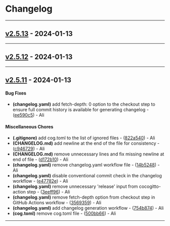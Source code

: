 # Changelog

- - -
## [v2.5.13](https://github.com/alisaitteke/seatmap-canvas/compare/v2.5.12..v2.5.13) - 2024-01-13

- - -

## [v2.5.12](https://github.com/alisaitteke/seatmap-canvas/compare/v2.5.11..v2.5.12) - 2024-01-13

- - -

## [v2.5.11](https://github.com/alisaitteke/seatmap-canvas/compare/v2.5.10..v2.5.11) - 2024-01-13
#### Bug Fixes
- **(changelog.yaml)** add fetch-depth: 0 option to the checkout step to ensure full commit history is available for generating changelog - ([ee590c5](https://github.com/alisaitteke/seatmap-canvas/commit/ee590c5c201af6c175e4b8eff642d4a2339afd55)) - Ali
#### Miscellaneous Chores
- **(.gitignore)** add cog.toml to the list of ignored files - ([822a540](https://github.com/alisaitteke/seatmap-canvas/commit/822a5402dc662fb670e4f3e885dc81f486054c90)) - Ali
- **(CHANGELOG.md)** add newline at the end of the file for consistency - ([c946729](https://github.com/alisaitteke/seatmap-canvas/commit/c94672918e05e5d70ef0ea5a6bf9c6f017133a72)) - Ali
- **(CHANGELOG.md)** remove unnecessary lines and fix missing newline at end of file - ([d172b10](https://github.com/alisaitteke/seatmap-canvas/commit/d172b10c1de3973f3890d2a6b14252ee5b91c404)) - Ali
- **(changelog.yaml)** remove changelog.yaml workflow file - ([14b5248](https://github.com/alisaitteke/seatmap-canvas/commit/14b524838975bd61a3b3a216821fb73fc1e15c5d)) - Ali
- **(changelog.yaml)** disable conventional commit check in the changelog workflow - ([e47782e](https://github.com/alisaitteke/seatmap-canvas/commit/e47782ea6c69dd98aa514bc0f9dd1e15ad7be367)) - Ali
- **(changelog.yaml)** remove unnecessary 'release' input from cocogitto-action step - ([3eeff96](https://github.com/alisaitteke/seatmap-canvas/commit/3eeff96f3342ca6b7dca3319350bc83a56ca2161)) - Ali
- **(changelog.yaml)** remove fetch-depth option from checkout step in GitHub Actions workflow - ([3569359](https://github.com/alisaitteke/seatmap-canvas/commit/3569359f6cc107946fed2051dbf74075e8767840)) - Ali
- **(changelog.yaml)** add changelog generation workflow - ([754b874](https://github.com/alisaitteke/seatmap-canvas/commit/754b87414132c9fbebd8b36c29a452d500d51adf)) - Ali
- **(cog.toml)** remove cog.toml file - ([500bb66](https://github.com/alisaitteke/seatmap-canvas/commit/500bb66f9c75981169b97dc86e7c62c9f917d651)) - Ali

- - -

